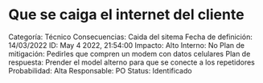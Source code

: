 # Que se caiga el internet del cliente

Categoría: Técnico
Consecuencias: Caida del sitema
Fecha de definición: 14/03/2022
ID: May 4 2022, 21:54:00
Impacto: Alto
Interno: No
Plan de mitigación: Pedirles que compren un modem con datos celulares
Plan de respuesta: Prender el model alterno para que se conecte a los repetidores
Probabilidad: Alta
Responsable: PO
Status: Identificado